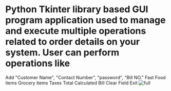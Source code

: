 # Python Tkinter library based GUI program application used to manage and execute multiple operations related to order details on your system. User can perform operations like

Add "Customer Name", "Contact Number", "password", "Bill NO."
Fast Food items
Grocery items
Taxes
Total Calculated Bill
Clear Field
Exit
![full](https://user-images.githubusercontent.com/88109927/142976750-b75e63bf-47cd-4659-9557-27becdecf9f2.png)
